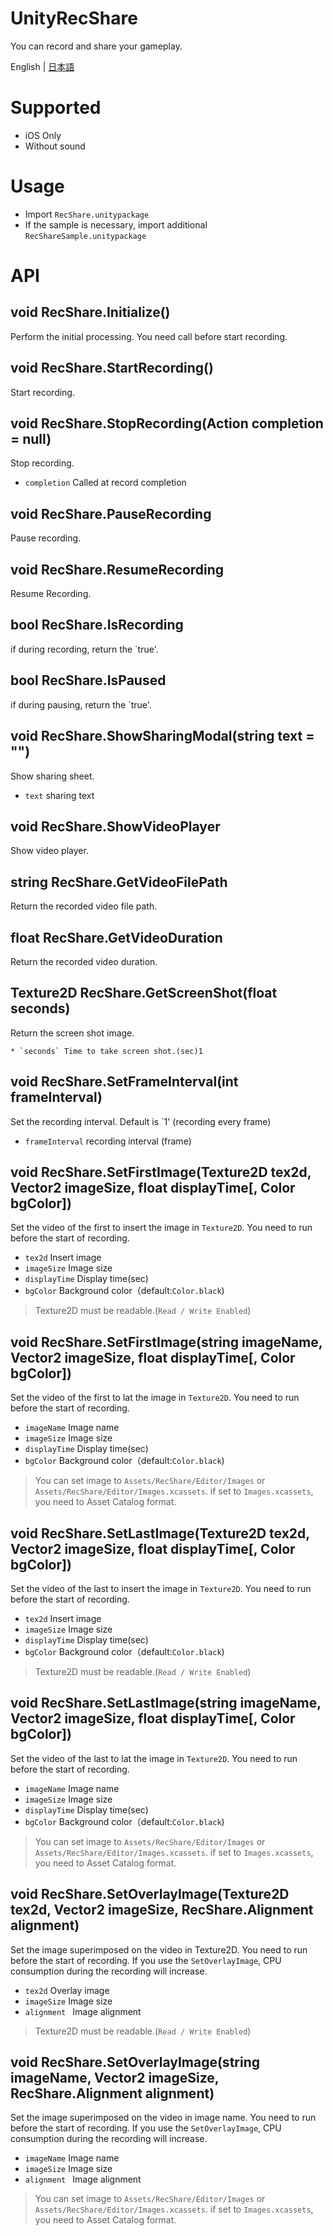 # UnityRecShare

You can record and share your gameplay.

English | [日本語](README.ja.md)


# Supported
* iOS Only
* Without sound


# Usage
* Import `RecShare.unitypackage`
* If the sample is necessary, import additional `RecShareSample.unitypackage`


# API

## void RecShare.Initialize()

Perform the initial processing. You need call before start recording.


## void RecShare.StartRecording()

Start recording.

## void RecShare.StopRecording(Action completion = null)

Stop recording.

* `completion` Called at record completion

## void RecShare.PauseRecording

Pause recording.

## void RecShare.ResumeRecording

Resume Recording.

## bool RecShare.IsRecording

if during recording, return the `true'.

## bool RecShare.IsPaused

if during pausing, return the `true'.

## void RecShare.ShowSharingModal(string text = "")

Show sharing sheet.

* `text` sharing text

## void RecShare.ShowVideoPlayer

Show video player.

## string RecShare.GetVideoFilePath

Return the recorded video file path.

## float RecShare.GetVideoDuration

Return the recorded video duration.

## Texture2D RecShare.GetScreenShot(float seconds)

Return the screen shot image.

	* `seconds` Time to take screen shot.(sec)1

## void RecShare.SetFrameInterval(int frameInterval)

Set the recording interval.
Default is `1' (recording every frame)

* `frameInterval` recording interval (frame)

## void RecShare.SetFirstImage(Texture2D tex2d, Vector2 imageSize, float displayTime[, Color bgColor])

Set the video of the first to insert the image in `Texture2D`.
You need to run before the start of recording.

* `tex2d` Insert image
* `imageSize` Image size
* `displayTime` Display time(sec)
* `bgColor` Background color（default:`Color.black`)

> Texture2D must be readable.(`Read / Write Enabled`)

## void RecShare.SetFirstImage(string imageName, Vector2 imageSize, float displayTime[, Color bgColor])

Set the video of the first to lat the image in `Texture2D`.
You need to run before the start of recording.

* `imageName` Image name
* `imageSize` Image size
* `displayTime` Display time(sec)
* `bgColor` Background color（default:`Color.black`)

> You can set image to `Assets/RecShare/Editor/Images` or `Assets/RecShare/Editor/Images.xcassets`.
if set to `Images.xcassets`, you need to Asset Catalog format.

## void RecShare.SetLastImage(Texture2D tex2d, Vector2 imageSize, float displayTime[, Color bgColor])

Set the video of the last to insert the image in `Texture2D`.
You need to run before the start of recording.

* `tex2d` Insert image
* `imageSize` Image size
* `displayTime` Display time(sec)
* `bgColor` Background color（default:`Color.black`)

> Texture2D must be readable.(`Read / Write Enabled`)

## void RecShare.SetLastImage(string imageName, Vector2 imageSize, float displayTime[, Color bgColor])

Set the video of the last to lat the image in `Texture2D`.
You need to run before the start of recording.

* `imageName` Image name
* `imageSize` Image size
* `displayTime` Display time(sec)
* `bgColor` Background color（default:`Color.black`)

> You can set image to `Assets/RecShare/Editor/Images` or `Assets/RecShare/Editor/Images.xcassets`.
if set to `Images.xcassets`, you need to Asset Catalog format.

## void RecShare.SetOverlayImage(Texture2D tex2d, Vector2 imageSize, RecShare.Alignment alignment)

Set the image superimposed on the video in Texture2D.
You need to run before the start of recording.
If you use the `SetOverlayImage`, CPU consumption during the recording will increase.

* `tex2d` Overlay image
* `imageSize` Image size
* `alignment ` Image alignment

> Texture2D must be readable.(`Read / Write Enabled`)

## void RecShare.SetOverlayImage(string imageName, Vector2 imageSize, RecShare.Alignment alignment)

Set the image superimposed on the video in image name.
You need to run before the start of recording.
If you use the `SetOverlayImage`, CPU consumption during the recording will increase.

* `imageName` Image name
* `imageSize` Image size
* `alignment ` Image alignment

> You can set image to `Assets/RecShare/Editor/Images` or `Assets/RecShare/Editor/Images.xcassets`.
if set to `Images.xcassets`, you need to Asset Catalog format.


